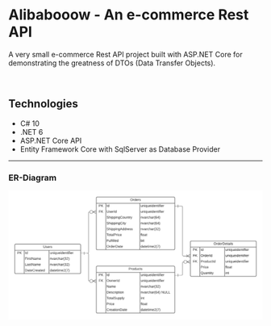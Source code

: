 # Alibabooow - An e-commerce Rest API
A very small e-commerce Rest API project built with ASP.NET Core for demonstrating the greatness of DTOs (Data Transfer Objects).

<br/>

## Technologies
* C# 10
* .NET 6
* ASP.NET Core API
* Entity Framework Core with SqlServer as Database Provider

---

### ER-Diagram
![ER-diagram](./images/er-diagram.png)
